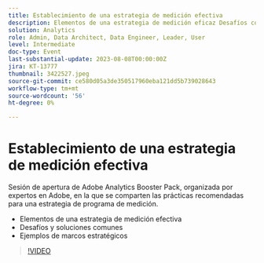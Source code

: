 ```yaml
---
title: Establecimiento de una estrategia de medición efectiva
description: Elementos de una estrategia de medición eficaz Desafíos comunes y soluciones Ejemplos de marcos estratégicos
solution: Analytics
role: Admin, Data Architect, Data Engineer, Leader, User
level: Intermediate
doc-type: Event
last-substantial-update: 2023-08-08T00:00:00Z
jira: KT-13777
thumbnail: 3422527.jpeg
source-git-commit: ce580d05a3de350517960eba121dd5b739028643
workflow-type: tm+mt
source-wordcount: '56'
ht-degree: 0%

---
```



# Establecimiento de una estrategia de medición efectiva

Sesión de apertura de Adobe Analytics Booster Pack, organizada por expertos en Adobe, en la que se comparten las prácticas recomendadas para una estrategia de programa de medición.

* Elementos de una estrategia de medición efectiva
* Desafíos y soluciones comunes
* Ejemplos de marcos estratégicos

>[!VIDEO](https://video.tv.adobe.com/v/3422527/?learn=on)
